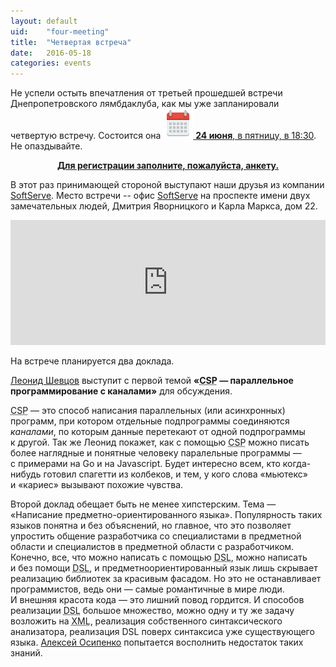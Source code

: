 ```yaml
---
layout: default
uid:    "four-meeting"
title:  "Четвертая встреча"
date:   2016-05-18
categories: events
---
```

Не&nbsp;успели остыть впечатления от&nbsp;третьей прошедшей встречи Днепропетровского лямбдаклуба, как мы&nbsp;уже запланировали четвертую встречу. Состоится она [<img src="/images/c.svg" class="img-svg" /> **24&nbsp;июня**, в&nbsp;пятницу, в 18:30](/ical/meeting4.ics). Не опаздывайте.

<a style="text-align: center; font-weight: bold; display: block; text-decoration: underline;" href="http://goo.gl/forms/d7XqmuH5jrOdbDBH3">Для регистрации заполните, пожалуйста, анкету.</a>

В этот раз принимающей стороной выступают наши друзья из компании [SoftServe](https://softserve.ua/). Место встречи -- офис [SoftServe](https://softserve.ua/) на проспекте имени двух замечательных людей, Дмитрия Яворницкого и Карла Маркса, дом 22.

<iframe src="https://www.google.com/maps/embed?pb=!1m18!1m12!1m3!1d2645.9313982797453!2d35.05748301549409!3d48.45784577925026!2m3!1f0!2f0!3f0!3m2!1i1024!2i768!4f13.1!3m3!1m2!1s0x40dbe2d0bc1be33f%3A0x76f376cd8d7c147!2z0JDRgtGA0LjRg9C8!5e0!3m2!1sru!2sua!4v1464272690920" width="100%" height="200" frameborder="0" style="border:0" allowfullscreen></iframe>

На встрече планируется два доклада.

[Леонид Шевцов](https://leonid.shevtsov.me/) выступит с&nbsp;первой темой **&laquo;<abbr title="Communicating sequential processes">CSP</abbr>&nbsp;&mdash; параллельное программирование с&nbsp;каналами&raquo;** для обсуждения.

<abbr title="Communicating sequential processes">CSP</abbr>&nbsp;&mdash; это способ написания параллельных (или асинхронных) программ, при котором отдельные подпрограммы соединяются _каналами_, по&nbsp;которым данные перетекают от&nbsp;одной подпрограммы к&nbsp;другой. Так&nbsp;же Леонид покажет, как с&nbsp;помощью <abbr title="Communicating sequential processes">CSP</abbr> можно писать более наглядные и&nbsp;понятные человеку паралельные программы&nbsp;&mdash; с&nbsp;примерами на&nbsp;Go и&nbsp;на&nbsp;Javascript. Будет интересно всем, кто когда-нибудь готовил спагетти из&nbsp;колбеков, и&nbsp;тем, у&nbsp;кого слова &laquo;мьютекс&raquo; и&nbsp;&laquo;кариес&raquo; вызывают похожие чувства.

Второй доклад обещает быть не&nbsp;менее хипстерским. Тема&nbsp;&mdash; &laquo;Написание предметно-ориентированного языка&raquo;. Популярность таких языков понятна и&nbsp;без объяснений, но&nbsp;главное, что это позволяет упростить общение разработчика со&nbsp;специалистами в&nbsp;предметной области и&nbsp;специалистов в&nbsp;предметной области с&nbsp;разработчиком. Конечно, все, что можно написать с&nbsp;помощью <abbr title="Domain specific language">DSL</abbr>, можно написать и&nbsp;без помощи <abbr title="Domain specific language">DSL</abbr>, и&nbsp;предметноориентированный язык лишь скрывает реализацию библиотек за&nbsp;красивым фасадом. Но&nbsp;это не&nbsp;останавливает программистов, ведь они&nbsp;&mdash; самые романтичные в&nbsp;мире люди. И&nbsp;внешняя красота кода&nbsp;&mdash; это лишний повод гордится. И&nbsp;способов реализации <abbr title="Domain specific language">DSL</abbr> большое множество, можно одну и&nbsp;ту&nbsp;же задачу возложить на&nbsp;<abbr title="Extensible Markup Language">XML</abbr>, реализация собственного синтаксического анализатора, реализация DSL поверх синтаксиса уже существующего языка. [Алексей Осипенко](http://osipenko.in.ua/) попытается восполнить недостаток таких знаний.
